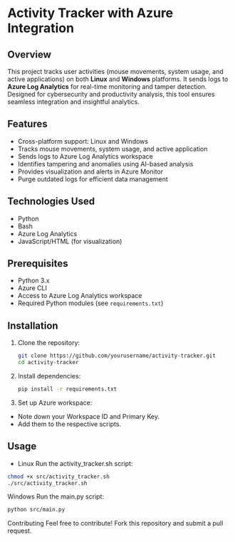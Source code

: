 # Activity Tracker with Azure Integration

## Overview
This project tracks user activities (mouse movements, system usage, and active applications) on both **Linux** and **Windows** platforms. It sends logs to **Azure Log Analytics** for real-time monitoring and tamper detection. Designed for cybersecurity and productivity analysis, this tool ensures seamless integration and insightful analytics.

## Features
- Cross-platform support: Linux and Windows
- Tracks mouse movements, system usage, and active application
- Sends logs to Azure Log Analytics workspace
- Identifies tampering and anomalies using AI-based analysis
- Provides visualization and alerts in Azure Monitor
- Purge outdated logs for efficient data management

## Technologies Used
- Python
- Bash
- Azure Log Analytics
- JavaScript/HTML (for visualization)

## Prerequisites
- Python 3.x
- Azure CLI
- Access to Azure Log Analytics workspace
- Required Python modules (see `requirements.txt`)

## Installation
1. Clone the repository:
   ```bash
   git clone https://github.com/yourusername/activity-tracker.git
   cd activity-tracker

2. Install dependencies:

   ```bash
   pip install -r requirements.txt

3. Set up Azure workspace:
- Note down your Workspace ID and Primary Key.
- Add them to the respective scripts.

## Usage

- Linux
Run the activity_tracker.sh script:

```bash
chmod +x src/activity_tracker.sh
./src/activity_tracker.sh
```

Windows
Run the main.py script:

```bash
python src/main.py
```
Contributing
Feel free to contribute! Fork this repository and submit a pull request.
